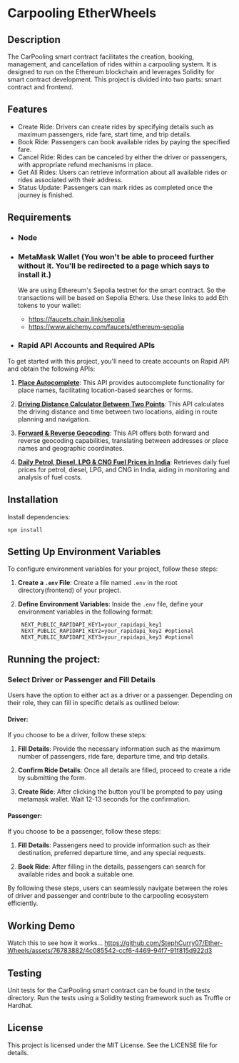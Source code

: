 # Carpooling EtherWheels
## Description
The CarPooling smart contract facilitates the creation, booking, management, and cancellation of rides within a carpooling system. It is designed to run on the Ethereum blockchain and leverages Solidity for smart contract development. This project is divided into two parts: smart contract and frontend.

## Features

- Create Ride: Drivers can create rides by specifying details such as maximum passengers, ride fare, start time, and trip details.
- Book Ride: Passengers can book available rides by paying the specified fare.
- Cancel Ride: Rides can be canceled by either the driver or passengers, with appropriate refund mechanisms in place.
- Get All Rides: Users can retrieve information about all available rides or rides associated with their address.
- Status Update: Passengers can mark rides as completed once the journey is finished.

## Requirements
- ### Node
- ### MetaMask Wallet (You won't be able to proceed further without it. You'll be redirected to a page which says to install it.)
    We are using Ethereum's Sepolia testnet for the smart contract. So the transactions will be based on Sepolia Ethers.
    Use these links to add Eth tokens to your wallet:
   - https://faucets.chain.link/sepolia
   - https://www.alchemy.com/faucets/ethereum-sepolia
 
- ### Rapid API Accounts and Required APIs

To get started with this project, you'll need to create accounts on Rapid API and obtain the following APIs:

1. **[Place Autocomplete](https://rapidapi.com/IRCTCAPI/api/place-autocomplete1)**:
   This API provides autocomplete functionality for place names, facilitating location-based searches or forms.

2. **[Driving Distance Calculator Between Two Points](https://rapidapi.com/alreadycoded/api/driving-distance-calculator-between-two-points)**:
   This API calculates the driving distance and time between two locations, aiding in route planning and navigation.

3. **[Forward & Reverse Geocoding](https://rapidapi.com/GeocodeSupport/api/forward-reverse-geocoding)**:
   This API offers both forward and reverse geocoding capabilities, translating between addresses or place names and geographic coordinates.

4. **[Daily Petrol, Diesel, LPG & CNG Fuel Prices in India](https://rapidapi.com/mi8y-mi8y-default/api/daily-petrol-diesel-lpg-cng-fuel-prices-in-india)**:
   Retrieves daily fuel prices for petrol, diesel, LPG, and CNG in India, aiding in monitoring and analysis of fuel costs.


## Installation

Install dependencies:
```
npm install
```

## Setting Up Environment Variables

To configure environment variables for your project, follow these steps:

1. **Create a `.env` File**: 
   Create a file named `.env` in the root directory(frontend) of your project.

2. **Define Environment Variables**:
   Inside the `.env` file, define your environment variables in the following format:
   ```
    NEXT_PUBLIC_RAPIDAPI_KEY1=your_rapidapi_key1
    NEXT_PUBLIC_RAPIDAPI_KEY2=your_rapidapi_key2 #optional
    NEXT_PUBLIC_RAPIDAPI_KEY3=your_rapidapi_key3 #optional
   ```
## Running the project:

### Select Driver or Passenger and Fill Details

Users have the option to either act as a driver or a passenger. Depending on their role, they can fill in specific details as outlined below:

#### Driver:

If you choose to be a driver, follow these steps:

1. **Fill Details**: Provide the necessary information such as the maximum number of passengers, ride fare, departure time, and trip details.
   
2. **Confirm Ride Details**: Once all details are filled, proceed to create a ride by submitting the form.
   
3. **Create Ride**: After clicking the button you'll be prompted to pay using metamask wallet. Wait 12-13 seconds for the confirmation.

#### Passenger:

If you choose to be a passenger, follow these steps:

1. **Fill Details**: Passengers need to provide information such as their destination, preferred departure time, and any special requests.

2. **Book Ride**: After filling in the details, passengers can search for available rides and book a suitable one.

By following these steps, users can seamlessly navigate between the roles of driver and passenger and contribute to the carpooling ecosystem efficiently.

## Working Demo

Watch this to see how it works...
https://github.com/StephCurry07/Ether-Wheels/assets/76783882/4c085542-ccf6-4469-94f7-91f815d922d3

## Testing
Unit tests for the CarPooling smart contract can be found in the tests directory. Run the tests using a Solidity testing framework such as Truffle or Hardhat.

## License
This project is licensed under the MIT License. See the LICENSE file for details.
